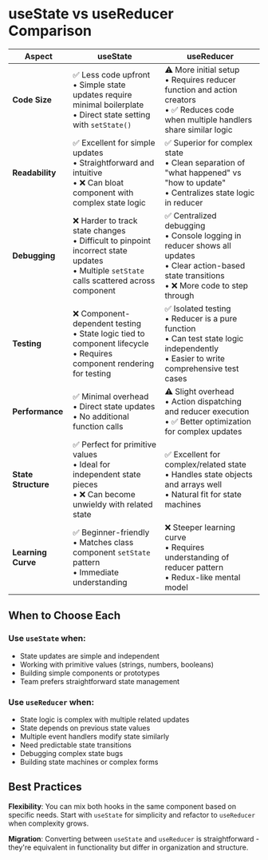 # useState vs useReducer Comparison

| Aspect | useState | useReducer |
|--------|----------|------------|
| **Code Size** | ✅ Less code upfront<br/>• Simple state updates require minimal boilerplate<br/>• Direct state setting with `setState()` | ⚠️ More initial setup<br/>• Requires reducer function and action creators<br/>• ✅ Reduces code when multiple handlers share similar logic |
| **Readability** | ✅ Excellent for simple updates<br/>• Straightforward and intuitive<br/>• ❌ Can bloat component with complex state logic | ✅ Superior for complex state<br/>• Clean separation of "what happened" vs "how to update"<br/>• Centralizes state logic in reducer |
| **Debugging** | ❌ Harder to track state changes<br/>• Difficult to pinpoint incorrect state updates<br/>• Multiple `setState` calls scattered across component | ✅ Centralized debugging<br/>• Console logging in reducer shows all updates<br/>• Clear action-based state transitions<br/>• ❌ More code to step through |
| **Testing** | ❌ Component-dependent testing<br/>• State logic tied to component lifecycle<br/>• Requires component rendering for testing | ✅ Isolated testing<br/>• Reducer is a pure function<br/>• Can test state logic independently<br/>• Easier to write comprehensive test cases |
| **Performance** | ✅ Minimal overhead<br/>• Direct state updates<br/>• No additional function calls | ⚠️ Slight overhead<br/>• Action dispatching and reducer execution<br/>• ✅ Better optimization for complex updates |
| **State Structure** | ✅ Perfect for primitive values<br/>• Ideal for independent state pieces<br/>• ❌ Can become unwieldy with related state | ✅ Excellent for complex/related state<br/>• Handles state objects and arrays well<br/>• Natural fit for state machines |
| **Learning Curve** | ✅ Beginner-friendly<br/>• Matches class component `setState` pattern<br/>• Immediate understanding | ❌ Steeper learning curve<br/>• Requires understanding of reducer pattern<br/>• Redux-like mental model |

## When to Choose Each

### Use `useState` when:
- State updates are simple and independent
- Working with primitive values (strings, numbers, booleans)
- Building simple components or prototypes
- Team prefers straightforward state management

### Use `useReducer` when:
- State logic is complex with multiple related updates
- State depends on previous state values
- Multiple event handlers modify state similarly
- Need predictable state transitions
- Debugging complex state bugs
- Building state machines or complex forms

## Best Practices

**Flexibility**: You can mix both hooks in the same component based on specific needs. Start with `useState` for simplicity and refactor to `useReducer` when complexity grows.

**Migration**: Converting between `useState` and `useReducer` is straightforward - they're equivalent in functionality but differ in organization and structure.